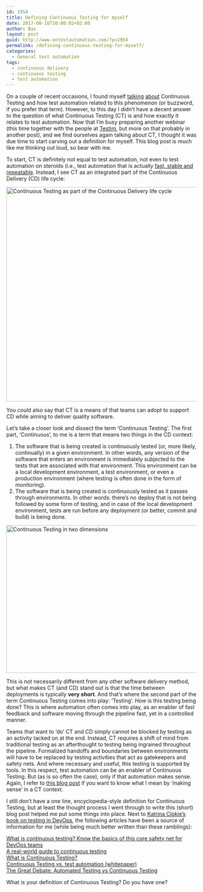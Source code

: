 ```yaml
---
id: 1954
title: Defining Continuous Testing for myself
date: 2017-08-16T10:00:02+02:00
author: Bas
layout: post
guid: http://www.ontestautomation.com/?p=1954
permalink: /defining-continuous-testing-for-myself/
categories:
  - General test automation
tags:
  - continuous delivery
  - continuous testing
  - test automation
---
```

On a couple of recent occasions, I found myself <a href="https://learn.techbeacon.com/units/guide-automation-testing-frameworks-how-build-yours" target="_blank">talking</a> <a href="https://www.youtube.com/watch?v=mpTwbitUtaM" target="_blank">about</a> Continuous Testing and how test automation related to this phenomenon (or buzzword, if you prefer that term). However, to this day I didn&#8217;t have a decent answer to the question of what Continuous Testing (CT) is and how exactly it relates to test automation. Now that I&#8217;m busy preparing another webinar (this time together with the people at <a href="https://www.testim.io/" target="_blank">Testim</a>, but more on that probably in another post), and we find ourselves again talking about CT, I thought it was due time to start carving out a definition for myself. This blog post is much like me thinking out loud, so bear with me.

To start, CT is definitely not equal to test automation, not even to test automation on steroids (i.e., test automation that is actually <a href="http://www.ontestautomation.com/on-supporting-continuous-testing-with-fitr-test-automation/" target="_blank">fast, stable and repeatable</a>. Instead, I see CT as an integrated part of the Continuous Delivery (CD) life cycle:

<a href="http://www.ontestautomation.com/defining-continuous-testing-for-myself/continuous_testing/" rel="attachment wp-att-1955"><img src="http://www.ontestautomation.com/wp-content/uploads/2017/08/continuous_testing.png" alt="Continuous Testing as part of the Continuous Delivery life cycle" width="837" height="568" class="aligncenter size-full wp-image-1955" srcset="https://www.ontestautomation.com/wp-content/uploads/2017/08/continuous_testing.png 837w, https://www.ontestautomation.com/wp-content/uploads/2017/08/continuous_testing-300x204.png 300w, https://www.ontestautomation.com/wp-content/uploads/2017/08/continuous_testing-768x521.png 768w" sizes="(max-width: 837px) 100vw, 837px" /></a>

You could also say that CT is a means of that teams can adopt to support CD while aiming to deliver quality software.

Let&#8217;s take a closer look and dissect the term &#8216;Continuous Testing&#8217;. The first part, &#8216;Continuous&#8217;, to me is a term that means two things in the CD context:

  1. The software that is being created is continuously tested (or, more likely, continually) in a given environment. In other words, any version of the software that enters an environment is immediately subjected to the tests that are associated with that environment. This environment can be a local development environment, a test environment, or even a production environment (where testing is often done in the form of monitoring).
  2. The software that is being created is continuously tested as it passes through environments. In other words: there&#8217;s no deploy that is not being followed by some form of testing, and in case of the local development environment, tests are run before any deployment (or better, commit and build) is being done.

<a href="http://www.ontestautomation.com/defining-continuous-testing-for-myself/continuous_testing_cycles/" rel="attachment wp-att-1956"><img src="http://www.ontestautomation.com/wp-content/uploads/2017/08/continuous_testing_cycles.png" alt="Continuous Testing in two dimensions" width="1059" height="391" class="aligncenter size-full wp-image-1956" srcset="https://www.ontestautomation.com/wp-content/uploads/2017/08/continuous_testing_cycles.png 1059w, https://www.ontestautomation.com/wp-content/uploads/2017/08/continuous_testing_cycles-300x111.png 300w, https://www.ontestautomation.com/wp-content/uploads/2017/08/continuous_testing_cycles-768x284.png 768w, https://www.ontestautomation.com/wp-content/uploads/2017/08/continuous_testing_cycles-1024x378.png 1024w" sizes="(max-width: 1059px) 100vw, 1059px" /></a>

This is not necessarily different from any other software delivery method, but what makes CT (and CD) stand out is that the time between deployments is typically **very short**. And that&#8217;s where the second part of the term Continuous Testing comes into play: &#8216;Testing&#8217;. _How_ is this testing being done? This is where automation often comes into play, as an enabler of fast feedback and software moving through the pipeline fast, yet in a controlled manner.

Teams that want to &#8216;do&#8217; CT and CD simply cannot be blocked by testing as an activity tacked on at the end. Instead, CT requires a shift of mind from traditional testing as an afterthought to testing being ingrained throughout the pipeline. Formalized handoffs and boundaries between environments will have to be replaced by testing activities that act as gatekeepers and safety nets. And where necessary and useful, this testing is supported by tools. In this respect, test automation can be an enabler of Continuous Testing. But (as is so often the case), only if that automation makes sense. Again, I refer to <a href="http://www.ontestautomation.com/on-supporting-continuous-testing-with-fitr-test-automation/" target="_blank">this blog post</a> if you want to know what I mean by &#8216;making sense&#8217; in a CT context.

I still don&#8217;t have a one line, encyclopedia-style definition for Continuous Testing, but at least the thought process I went through to write this (short) blog post helped me put some things into place. Next to <a href="https://leanpub.com/testingindevops" target="_blank">Katrina Clokie&#8217;s book on testing in DevOps</a>, the following articles have been a source of information for me (while being much better written than these ramblings):

<a href="https://learn.techbeacon.com/units/what-continuous-testing-know-basics-core-safety-net-devops-teams" target="_blank">What is continuous testing? Know the basics of this core safety net for DevOps teams</a>  
<a href="https://techbeacon.com/real-world-guide-continuous-testing" target="_blank">A real-world guide to continuous testing</a>  
<a href="https://www.tricentis.com/what-is-continuous-testing/" target="_blank">What is Continuous Testing?</a>  
<a href="https://www.tricentis.com/resource-assets/continuous-testing-vs-test-automation/" target="_blank">Continuous Testing vs. test automation (whitepaper)</a>  
<a href="https://www.sealights.io/blog/automated-testing-vs-continuous-testing/" target="_blank">The Great Debate: Automated Testing vs Continuous Testing</a>

What is your definition of Continuous Testing? Do you have one?